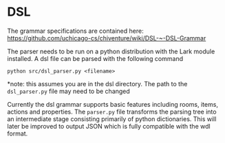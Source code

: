 # DSL

The grammar specifications are contained here: https://github.com/uchicago-cs/chiventure/wiki/DSL-~-DSL-Grammar

The parser needs to be run on a python distribution with the Lark module
installed. A dsl file can be parsed with the following command
```
python src/dsl_parser.py <filename>
```
*note: this assumes you are in the dsl directory. The path to the `dsl_parser.py` file may need to be changed

Currently the dsl grammar supports basic features including rooms, items, 
actions and properties. The `parser.py` file transforms the parsing tree into 
an intermediate stage consisting primarily of python dictionaries. This will 
later be improved to output JSON which is fully compatible with the wdl format.


